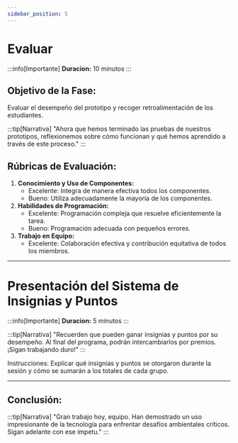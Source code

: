 ```yaml
---
sidebar_position: 5
---
```

# Evaluar

:::info[Importante]
**Duracion:** 10 minutos
:::


## Objetivo de la Fase:
Evaluar el desempeño del prototipo y recoger retroalimentación de los estudiantes.

:::tip[Narrativa]
"Ahora que hemos terminado las pruebas de nuestros prototipos, reflexionemos sobre cómo funcionan y qué hemos aprendido a través de este proceso."
:::

## Rúbricas de Evaluación:
1. **Conocimiento y Uso de Componentes:**
   - Excelente: Integra de manera efectiva todos los componentes.
   - Bueno: Utiliza adecuadamente la mayoría de los componentes.
2. **Habilidades de Programación:**
   - Excelente: Programación compleja que resuelve eficientemente la tarea.
   - Bueno: Programación adecuada con pequeños errores.
3. **Trabajo en Equipo:**
   - Excelente: Colaboración efectiva y contribución equitativa de todos los miembros.

---

# Presentación del Sistema de Insignias y Puntos

:::info[Importante]
**Duracion:** 5 minutos
:::


:::tip[Narrativa]
"Recuerden que pueden ganar insignias y puntos por su desempeño. Al final del programa, podrán intercambiarlos por premios. ¡Sigan trabajando duro!"
:::

Instrucciones: Explicar qué insignias y puntos se otorgaron durante la sesión y cómo se sumarán a los totales de cada grupo.

---

## Conclusión:
:::tip[Narrativa]
"Gran trabajo hoy, equipo. Han demostrado un uso impresionante de la tecnología para enfrentar desafíos ambientales críticos. Sigan adelante con ese ímpetu."
:::

